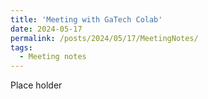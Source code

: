 ```yaml
---
title: 'Meeting with GaTech Colab'
date: 2024-05-17
permalink: /posts/2024/05/17/MeetingNotes/
tags:
  - Meeting notes
---
```


Place holder
